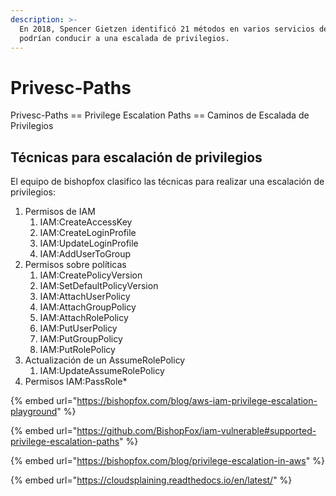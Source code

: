 ```yaml
---
description: >-
  En 2018, Spencer Gietzen identificó 21 métodos en varios servicios de AWS que
  podrían conducir a una escalada de privilegios.
---
```


# Privesc-Paths

Privesc-Paths == Privilege Escalation Paths == Caminos de Escalada de Privilegios&#x20;

## Técnicas para escalación de privilegios

El equipo de bishopfox clasifico las técnicas para realizar una escalación de privilegios:

1. Permisos de IAM
   1. IAM:CreateAccessKey&#x20;
   2. &#x20;IAM:CreateLoginProfile
   3. IAM:UpdateLoginProfile
   4. IAM:AddUserToGroup
2. Permisos sobre políticas
   1. IAM:CreatePolicyVersion&#x20;
   2. IAM:SetDefaultPolicyVersion&#x20;
   3. IAM:AttachUserPolicy&#x20;
   4. IAM:AttachGroupPolicy&#x20;
   5. IAM:AttachRolePolicy&#x20;
   6. IAM:PutUserPolicy&#x20;
   7. IAM:PutGroupPolicy&#x20;
   8. IAM:PutRolePolicy
3. Actualización de un AssumeRolePolicy
   1. IAM:UpdateAssumeRolePolicy
4. Permisos IAM:PassRole\*

{% embed url="https://bishopfox.com/blog/aws-iam-privilege-escalation-playground" %}

{% embed url="https://github.com/BishopFox/iam-vulnerable#supported-privilege-escalation-paths" %}

{% embed url="https://bishopfox.com/blog/privilege-escalation-in-aws" %}

{% embed url="https://cloudsplaining.readthedocs.io/en/latest/" %}











